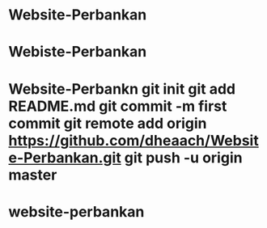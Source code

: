 # Website-Perbankan
# Webiste-Perbankan
# Website-Perbankn git init git add README.md git commit -m first commit git remote add origin https://github.com/dheaach/Website-Perbankan.git git push -u origin master
# website-perbankan
